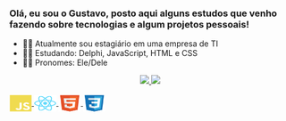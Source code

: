 ### Olá, eu sou o Gustavo, posto aqui alguns estudos que venho fazendo sobre tecnologias e algum projetos pessoais! 

- 🐱‍💻 Atualmente sou estagiário em uma empresa de TI
- 🐱‍👤 Estudando: Delphi, JavaScript, HTML e CSS
- 🐱‍🚀  Pronomes: Ele/Dele

<div align="center">
  <a href="https://github.com/rafaballerini">
  <img height="180em" src="https://github-readme-stats.vercel.app/api?username=gustavosalviato&show_icons=true&theme=dracula&include_all_commits=true&count_private=true"/>
  <img height="180em" src="https://github-readme-stats.vercel.app/api/top-langs/?username=gustavosalviato&layout=compact&langs_count=7&theme=dracula"/>
</div>
<div style="display: inline_block"><br>
  <img align="center" alt="gustavo-Js" height="30" width="40" src="https://raw.githubusercontent.com/devicons/devicon/master/icons/javascript/javascript-plain.svg">
  <img align="center" alt="gustavo-React" height="30" width="40" src="https://raw.githubusercontent.com/devicons/devicon/master/icons/react/react-original.svg">
  <img align="center" alt="gustavo-HTML" height="30" width="40" src="https://raw.githubusercontent.com/devicons/devicon/master/icons/html5/html5-original.svg">
  <img align="center" alt="gustavo-CSS" height="30" width="40" src="https://raw.githubusercontent.com/devicons/devicon/master/icons/css3/css3-original.svg">
</div>
